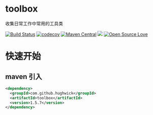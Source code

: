 # toolbox
收集日常工作中常用的工具类

[![Build Status](https://travis-ci.com/HughWick/toolbox.svg?branch=master)](https://travis-ci.com/HughWick/toolbox)
[![codecov](https://codecov.io/gh/HughWick/toolbox/branch/master/graph/badge.svg)](https://codecov.io/gh/HughWick/toolbox)
[![Maven Central](https://maven-badges.herokuapp.com/maven-central/com.github.hughwick/toolbox/badge.svg)](https://maven-badges.herokuapp.com/maven-central/com.github.hughwick/toolbox)
[![](https://img.shields.io/badge/license-Apache2-FF0080.svg)](https://github.com/hughwick/toolbox/blob/master/LICENSE.txt)
[![Open Source Love](https://badges.frapsoft.com/os/v2/open-source.svg?v=103)](https://github.com/hughwick/toolbox)
# 快速开始

## maven 引入

```xml
<dependency>
  <groupId>com.github.hughwick</groupId>
  <artifactId>toolbox</artifactId>
  <version>1.5.7</version>
</dependency>
```
